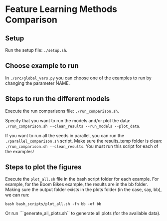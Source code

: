 # Feature Learning Methods Comparison
## Setup

Run the setup file: ``./setup.sh``.

## Choose example to run

In ``./src/global_vars.py`` you can choose one of the examples to run by changing the parameter NAME.

## Steps to run the different models

Execute the run comparisons file: ``./run_comparison.sh``.

Specify that you want to run the models and/or plot the data: ``./run_comparison.sh --clean_results --run_models --plot_data``.
 
If you want to run all the seeds in parallel, you can run the ``./parallel_comparison.sh`` script. Make sure the results_temp folder is clean: ``./run_comparison.sh --clean_results``. You must run this script for each of the examples!

## Steps to plot the figures

Execute the ``plot_all.sh`` file in the bash script folder for each example. For example, for the Boom Bikes example, the results are in the bb folder. Making sure the output folder exists in the plots folder (in the case, say, bb), we can run:

``bash bash_scripts/plot_all.sh -fn bb -of bb``

Or run ```generate_all_plots.sh`` to generate all plots (for the available data).
